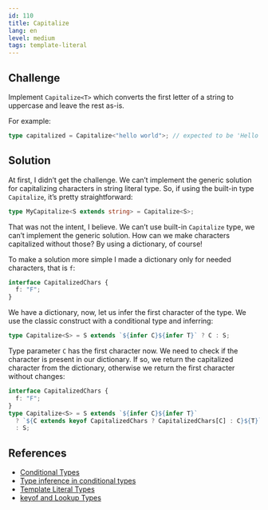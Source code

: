 ```yaml
---
id: 110
title: Capitalize
lang: en
level: medium
tags: template-literal
---
```


## Challenge

Implement `Capitalize<T>` which converts the first letter of a string to uppercase and leave the rest as-is.

For example:

```ts
type capitalized = Capitalize<"hello world">; // expected to be 'Hello world'
```

## Solution

At first, I didn’t get the challenge.
We can’t implement the generic solution for capitalizing characters in string literal type.
So, if using the built-in type `Capitalize`, it’s pretty straightforward:

```ts
type MyCapitalize<S extends string> = Capitalize<S>;
```

That was not the intent, I believe.
We can’t use built-in `Capitalize` type, we can’t implement the generic solution.
How can we make characters capitalized without those?
By using a dictionary, of course!

To make a solution more simple I made a dictionary only for needed characters, that is `f`:

```ts
interface CapitalizedChars {
  f: "F";
}
```

We have a dictionary, now, let us infer the first character of the type.
We use the classic construct with a conditional type and inferring:

```ts
type Capitalize<S> = S extends `${infer C}${infer T}` ? C : S;
```

Type parameter `C` has the first character now.
We need to check if the character is present in our dictionary.
If so, we return the capitalized character from the dictionary, otherwise we return the first character without changes:

```ts
interface CapitalizedChars {
  f: "F";
}
type Capitalize<S> = S extends `${infer C}${infer T}`
  ? `${C extends keyof CapitalizedChars ? CapitalizedChars[C] : C}${T}`
  : S;
```

## References

- [Conditional Types](https://www.typescriptlang.org/docs/handbook/2/conditional-types.html)
- [Type inference in conditional types](https://www.typescriptlang.org/docs/handbook/2/conditional-types.html#inferring-within-conditional-types)
- [Template Literal Types](https://www.typescriptlang.org/docs/handbook/release-notes/typescript-4-1.html#template-literal-types)
- [keyof and Lookup Types](https://www.typescriptlang.org/docs/handbook/release-notes/typescript-2-1.html#keyof-and-lookup-types)
